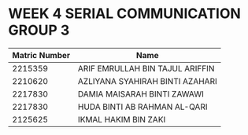 # WEEK 4 SERIAL COMMUNICATION GROUP 3

| Matric Number | Name                            |
| ------------- | ------------------------------- |
| 2215359       | ARIF EMRULLAH BIN TAJUL ARIFFIN |
| 2210620       | AZLIYANA SYAHIRAH BINTI AZAHARI |
| 2217830       | DAMIA MAISARAH BINTI ZAWAWI     |
| 2217830       | HUDA BINTI AB RAHMAN AL-QARI    |
| 2125625       | IKMAL HAKIM BIN ZAKI            |
